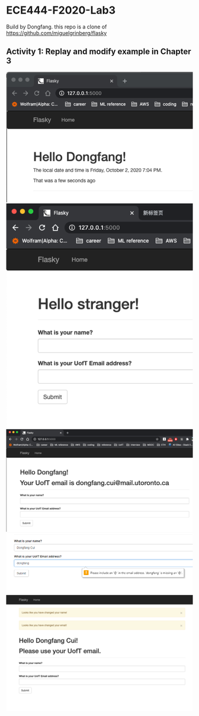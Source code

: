 # ECE444-F2020-Lab3
 Build by Dongfang. this repo is a clone of https://github.com/miguelgrinberg/flasky 


## Activity 1: Replay and modify example in Chapter 3
<img src="https://github.com/kmomuphnie/ECE444-F2020-Lab3/blob/main/img/act1.png" width="700">

<img src="https://github.com/kmomuphnie/ECE444-F2020-Lab3/blob/main/img/act2-1.png" width="700">

<img src="https://github.com/kmomuphnie/ECE444-F2020-Lab3/blob/main/img/act2-2.png" width="700">


<img src="https://github.com/kmomuphnie/ECE444-F2020-Lab3/blob/main/img/act2-3.jpg" width="700">


<img src="https://github.com/kmomuphnie/ECE444-F2020-Lab3/blob/main/img/act2-4.png" width="700">
